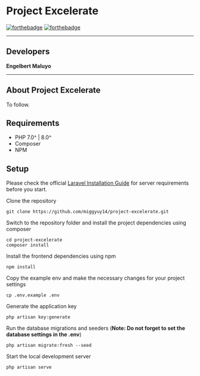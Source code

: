 # Project Excelerate

[![forthebadge](https://forthebadge.com/images/badges/made-with-vue.svg)](https://forthebadge.com)
[![forthebadge](https://forthebadge.com/images/badges/powered-by-black-magic.svg)](https://forthebadge.com)

----
## Developers

**Engelbert Maluyo**

---



## About Project Excelerate
To follow.


## Requirements
- PHP 7.0^ | 8.0^
- Composer
- NPM


## Setup

Please check the official [Laravel Installation Guide](https://laravel.com/docs/8.x/installation) for server requirements before you start.


Clone the repository

```
git clone https://github.com/miggyuy14/project-excelerate.git
```

Switch to the repository folder and install the project dependencies using composer

```
cd project-excelerate
composer install
```

Install the frontend dependencies using npm
```
npm install
```

Copy the example env and make the necessary changes for your project settings
```
cp .env.example .env
```

Generate the application key
```
php artisan key:generate
```


Run the database migrations and seeders (**Note: Do not forget to set the database settings in the .env**)
```
php artisan migrate:fresh --seed
```

Start the local development server
```
php artisan serve
```
